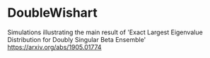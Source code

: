 # DoubleWishart

Simulations illustrating the main result  of 'Exact Largest Eigenvalue Distribution for Doubly Singular Beta Ensemble'
https://arxiv.org/abs/1905.01774